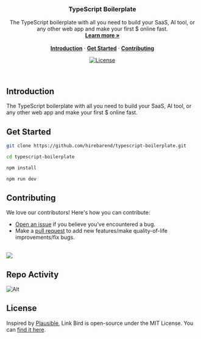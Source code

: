 <h3 align="center">TypeScript Boilerplate</h3>

<p align="center">
    The TypeScript boilerplate with all you need to build your SaaS, AI tool, or any other web app and make your first $ online fast.
    <br />
    <a href="#"><strong>Learn more »</strong></a>
    <br />
    <br />
    <a href="#introduction"><strong>Introduction</strong></a> ·
    <a href="#get-started"><strong>Get Started</strong></a> ·
    <a href="#contributing"><strong>Contributing</strong></a>
</p>

<p align="center">
  <a href="https://github.com/hirebarend/boilerplate/blob/main/LICENSE.md">
    <img src="https://img.shields.io/github/license/hirebarend/boilerplate?label=license&logo=github&color=f80&logoColor=fff" alt="License" />
  </a>
</p>

<br/>

## Introduction

The TypeScript boilerplate with all you need to build your SaaS, AI tool, or any other web app and make your first $ online fast.

## Get Started

```bash
git clone https://github.com/hirebarend/typescript-boilerplate.git

cd typescript-boilerplate

npm install

npm run dev
```

## Contributing

We love our contributors! Here's how you can contribute:

- [Open an issue](https://github.com/hirebarend/typescript-boilerplate/issues) if you believe you've encountered a bug.
- Make a [pull request](https://github.com/hirebarend/typescript-boilerplate/pull) to add new features/make quality-of-life improvements/fix bugs.

<br />

<a href="https://github.com/hirebarend/typescript-boilerplate/graphs/contributors">
  <img src="https://contrib.rocks/image?repo=hirebarend/typescript-boilerplate" />
</a>

## Repo Activity

![Alt](https://repobeats.axiom.co/api/embed/616bc192c7db2f2af8549094bc3a801da418e8a8.svg "Repobeats analytics image")

## License

Inspired by [Plausible](https://plausible.io/), Link Bird is open-source under the MIT License. You can [find it here](https://github.com/hirebarend/typescript-boilerplate/blob/main/LICENSE).